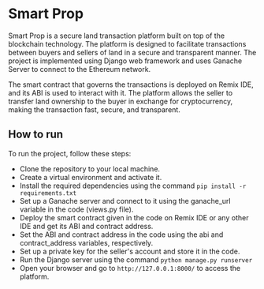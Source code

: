 # Smart Prop
Smart Prop is a secure land transaction platform built on top of the blockchain technology. The platform is designed to facilitate transactions between buyers and sellers of land in a secure and transparent manner. The project is implemented using Django web framework and uses Ganache Server to connect to the Ethereum network.

The smart contract that governs the transactions is deployed on Remix IDE, and its ABI is used to interact with it. The platform allows the seller to transfer land ownership to the buyer in exchange for cryptocurrency, making the transaction fast, secure, and transparent.

## How to run

To run the project, follow these steps:

- Clone the repository to your local machine.
- Create a virtual environment and activate it.
- Install the required dependencies using the command `pip install -r requirements.txt`
- Set up a Ganache server and connect to it using the ganache_url variable in the code (views.py file).
- Deploy the smart contract given in the code on Remix IDE or any other IDE and get its ABI and contract address.
- Set the ABI and contract address in the code using the abi and contract_address variables, respectively.
- Set up a private key for the seller's account and store it in the code. 
- Run the Django server using the command `python manage.py runserver`
- Open your browser and go to `http://127.0.0.1:8000/` to access the platform.


